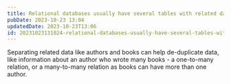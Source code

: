 ```yaml
---
title: Relational databases usually have several tables with related data
pubDate: 2023-10-23 13:04
updatedDate: 2023-10-23T13:06
id: 20231023131024-relational-databases-usually-have-several-tables-with-related-data
---
```


Separating related data like authors and books can help de-duplicate data, like information about an author who wrote many books - a one-to-many relation, or a many-to-many relation as books can have more than one author.

